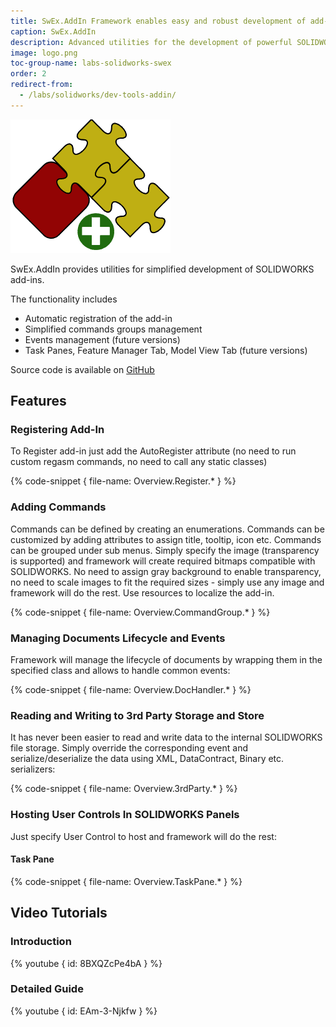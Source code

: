 ```yaml
---
title: SwEx.AddIn Framework enables easy and robust development of add-ins with SOLIDWORKS API
caption: SwEx.AddIn
description: Advanced utilities for the development of powerful SOLIDWORKS add-ins using SOLIDWORKS API in .NET (C# and VB.NET). Framework simplifies the creation and maintaining of commands and UI elements.
image: logo.png
toc-group-name: labs-solidworks-swex
order: 2
redirect-from:
  - /labs/solidworks/dev-tools-addin/
---
```

![SwEx.AddIn framework for SOLIDWORKS](logo.png)

SwEx.AddIn provides utilities for simplified development of SOLIDWORKS add-ins.

The functionality includes

* Automatic registration of the add-in
* Simplified commands groups management
* Events management (future versions)
* Task Panes, Feature Manager Tab, Model View Tab (future versions)

Source code is available on [GitHub](https://github.com/codestackdev/swex-addin)

## Features

### Registering Add-In

To Register add-in just add the AutoRegister attribute (no need to run custom regasm commands, no need to call any static classes)

{% code-snippet { file-name: Overview.Register.* } %}

### Adding Commands

Commands can be defined by creating an enumerations. Commands can be customized by adding attributes to assign title, tooltip, icon etc. Commands can be grouped under sub menus. Simply specify the image (transparency is supported) and framework will create required bitmaps compatible with SOLIDWORKS. No need to assign gray background to enable transparency, no need to scale images to fit the required sizes - simply use any image and framework will do the rest. Use resources to localize the add-in.

{% code-snippet { file-name: Overview.CommandGroup.* } %}

### Managing Documents Lifecycle and Events

Framework will manage the lifecycle of documents by wrapping them in the specified class and allows to handle common events:

{% code-snippet { file-name: Overview.DocHandler.* } %}

### Reading and Writing to 3rd Party Storage and Store

It has never been easier to read and write data to the internal SOLIDWORKS file storage. Simply override the corresponding event and serialize/deserialize the data using XML, DataContract, Binary etc. serializers:

{% code-snippet { file-name: Overview.3rdParty.* } %}

### Hosting User Controls In SOLIDWORKS Panels

Just specify User Control to host and framework will do the rest:

#### Task Pane

{% code-snippet { file-name: Overview.TaskPane.* } %}

## Video Tutorials

### Introduction

{% youtube { id: 8BXQZcPe4bA } %}

### Detailed Guide

{% youtube { id: EAm-3-Njkfw } %}